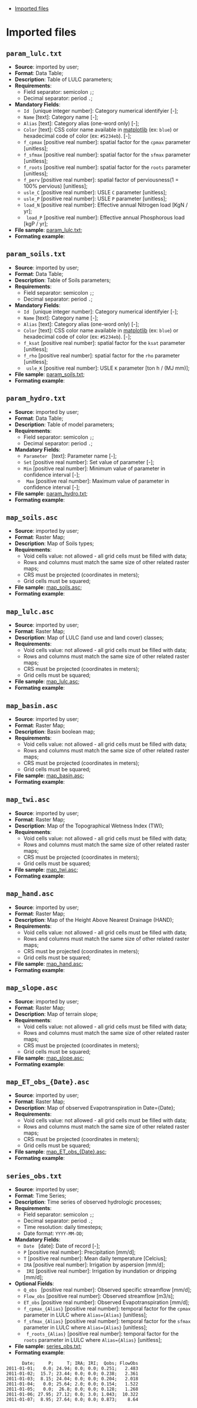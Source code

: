  - [Imported files](https://github.com/ipo-exe/tklab/blob/main/iofiles.md#imported-files)
# Imported files
## `param_lulc.txt`
 - **Source**: imported by user;
 - **Format**: Data Table;
 - **Description**: Table of LULC parameters;
 - **Requirements**:
	 - Field separator: semicolon `;`;
	 - Decimal separator: period `.`;
 - **Mandatory Fields**:
	 - `Id ` [unique integer number]: Category numerical identifyier [-];
	 - ` Name ` [text]: Category name [-];
	 - ` Alias ` [text]: Category alias (one-word only) [-];
	 - ` Color ` [text]: CSS color name available in [matplotlib](https://matplotlib.org/stable/gallery/color/named_colors.html) (ex: `blue`) or hexadecimal code of color (ex: `#5234eb`). [-];
	 - ` f_cpmax ` [positive real number]: spatial factor for the `cpmax` parameter [unitless];
	 - ` f_sfmax ` [positive real number]: spatial factor for the `sfmax` parameter [unitless];
	 - ` f_roots ` [positive real number]: spatial factor for the `roots` parameter [unitless];
	 - ` f_perv ` [positive real number]: spatial factor of perviousness(1 = 100% pervious) [unitless];
	 - ` usle_C ` [positive real number]: USLE `C` parameter [unitless];
	 - ` usle_P ` [positive real number]: USLE `P` parameter [unitless];
	 - ` load_N ` [positive real number]: Effective annual Nitrogen load [KgN / yr];
	 - ` load_P` [positive real number]: Effective annual Phosphorous load [kgP / yr];
 - **File sample**: [param_lulc.txt](https://github.com/ipo-exe/tklab/blob/main/samples/param_lulc.txt);
 - **Formating example**:

## `param_soils.txt`
 - **Source**: imported by user;
 - **Format**: Data Table;
 - **Description**: Table of Soils parameters;
 - **Requirements**:
	 - Field separator: semicolon `;`;
	 - Decimal separator: period `.`;
 - **Mandatory Fields**:
	 - `Id ` [unique integer number]: Category numerical identifyier [-];
	 - ` Name ` [text]: Category name [-];
	 - ` Alias ` [text]: Category alias (one-word only) [-];
	 - ` Color ` [text]: CSS color name available in [matplotlib](https://matplotlib.org/stable/gallery/color/named_colors.html) (ex: `blue`) or hexadecimal code of color (ex: `#5234eb`). [-];
	 - ` f_ksat ` [positive real number]: spatial factor for the `ksat` parameter [unitless];
	 - ` f_rho ` [positive real number]: spatial factor for the `rho` parameter [unitless];
	 - ` usle_K` [positive real number]: USLE `K` parameter [ton h / (MJ mm)];
 - **File sample**: [param_soils.txt](https://github.com/ipo-exe/tklab/blob/main/samples/param_soils.txt);
 - **Formating example**:

## `param_hydro.txt`
 - **Source**: imported by user;
 - **Format**: Data Table;
 - **Description**: Table of model parameters;
 - **Requirements**:
	 - Field separator: semicolon `;`;
	 - Decimal separator: period `.`;
 - **Mandatory Fields**:
	 - `Parameter ` [text]: Parameter name [-];
	 - ` Set ` [positive real number]: Set value of parameter [-];
	 - ` Min ` [positive real number]: Minimum value of parameter in confidence interval [-];
	 - ` Max` [positive real number]: Maximum value of parameter in confidence interval [-];
 - **File sample**: [param_hydro.txt](https://github.com/ipo-exe/tklab/blob/main/samples/param_hydro.txt);
 - **Formating example**:

## `map_soils.asc`
 - **Source**: imported by user;
 - **Format**: Raster Map;
 - **Description**: Map of Soils types;
 - **Requirements**:
	 - Void cells value: not allowed - all grid cells must be filled with data;
	 - Rows and columns must match the same size of other related raster maps;
	 - CRS must be projected (coordinates in meters);
	 - Grid cells must be squared;
 - **File sample**: [map_soils.asc](https://github.com/ipo-exe/tklab/blob/main/samples/map_soils.asc);
 - **Formating example**:

## `map_lulc.asc`
 - **Source**: imported by user;
 - **Format**: Raster Map;
 - **Description**: Map of LULC (land use and land cover) classes;
 - **Requirements**:
	 - Void cells value: not allowed - all grid cells must be filled with data;
	 - Rows and columns must match the same size of other related raster maps;
	 - CRS must be projected (coordinates in meters);
	 - Grid cells must be squared;
 - **File sample**: [map_lulc.asc](https://github.com/ipo-exe/tklab/blob/main/samples/map_lulc.asc);
 - **Formating example**:

## `map_basin.asc`
 - **Source**: imported by user;
 - **Format**: Raster Map;
 - **Description**: Basin boolean map;
 - **Requirements**:
	 - Void cells value: not allowed - all grid cells must be filled with data;
	 - Rows and columns must match the same size of other related raster maps;
	 - CRS must be projected (coordinates in meters);
	 - Grid cells must be squared;
 - **File sample**: [map_basin.asc](https://github.com/ipo-exe/tklab/blob/main/samples/map_basin.asc);
 - **Formating example**:

## `map_twi.asc`
 - **Source**: imported by user;
 - **Format**: Raster Map;
 - **Description**: Map of the Topographical Wetness Index (TWI);
 - **Requirements**:
	 - Void cells value: not allowed - all grid cells must be filled with data;
	 - Rows and columns must match the same size of other related raster maps;
	 - CRS must be projected (coordinates in meters);
	 - Grid cells must be squared;
 - **File sample**: [map_twi.asc](https://github.com/ipo-exe/tklab/blob/main/samples/map_twi.asc);
 - **Formating example**:

## `map_hand.asc`
 - **Source**: imported by user;
 - **Format**: Raster Map;
 - **Description**: Map of the Height Above Nearest Drainage (HAND);
 - **Requirements**:
	 - Void cells value: not allowed - all grid cells must be filled with data;
	 - Rows and columns must match the same size of other related raster maps;
	 - CRS must be projected (coordinates in meters);
	 - Grid cells must be squared;
 - **File sample**: [map_hand.asc](https://github.com/ipo-exe/tklab/blob/main/samples/map_hand.asc);
 - **Formating example**:

## `map_slope.asc`
 - **Source**: imported by user;
 - **Format**: Raster Map;
 - **Description**: Map of terrain slope;
 - **Requirements**:
	 - Void cells value: not allowed - all grid cells must be filled with data;
	 - Rows and columns must match the same size of other related raster maps;
	 - CRS must be projected (coordinates in meters);
	 - Grid cells must be squared;
 - **File sample**: [map_slope.asc](https://github.com/ipo-exe/tklab/blob/main/samples/map_slope.asc);
 - **Formating example**:

## `map_ET_obs_{Date}.asc`
 - **Source**: imported by user;
 - **Format**: Raster Map;
 - **Description**: Map of observed Evapotranspiration in Date={Date};
 - **Requirements**:
	 - Void cells value: not allowed - all grid cells must be filled with data;
	 - Rows and columns must match the same size of other related raster maps;
	 - CRS must be projected (coordinates in meters);
	 - Grid cells must be squared;
 - **File sample**: [map_ET_obs_{Date}.asc](https://github.com/ipo-exe/tklab/blob/main/samples/map_ET_obs_{Date}.asc);
 - **Formating example**:

## `series_obs.txt`
 - **Source**: imported by user;
 - **Format**: Time Series;
 - **Description**: Time series of observed hydrologic processes;
 - **Requirements**:
	 - Field separator: semicolon `;`;
	 - Decimal separator: period `.`;
	 - Time resolution: daily timesteps;
	 - Date format: `YYYY-MM-DD`;
 - **Mandatory Fields**:
	 - `Date ` [date]: Date of record [-];
	 - ` P ` [positive real number]: Precipitation [mm/d];
	 - ` T ` [positive real number]: Mean daily temperature [Celcius];
	 - ` IRA ` [positive real number]: Irrigation by aspersion [mm/d];
	 - ` IRI` [positive real number]: Irrigation by inundation or dripping [mm/d];
 - **Optional Fields**:
	 - `Q_obs ` [positive real number]: Observed specific streamflow [mm/d];
	 - ` Flow_obs ` [positive real number]: Observed streamflow [m3/s];
	 - ` ET_obs ` [positive real number]: Observed Evapotranspiration  [mm/d];
	 - ` f_cpmax_{Alias} ` [positive real number]: temporal factor for the `cpmax` parameter in LULC where `Alias={Alias}` [unitless];
	 - ` f_sfmax_{Alias} ` [positive real number]: temporal factor for the `sfmax` parameter in LULC where `Alias={Alias}` [unitless];
	 - ` f_roots_{Alias}` [positive real number]: temporal factor for the `roots` parameter in LULC where `Alias={Alias}` [unitless];
 - **File sample**: [series_obs.txt](https://github.com/ipo-exe/tklab/blob/main/samples/series_obs.txt);
 - **Formating example**:
```
      Date;     P;     T; IRA; IRI;  Qobs; FlowObs
2011-01-01;   0.0; 24.94; 0.0; 0.0; 0.251;   2.483
2011-01-02;  15.7; 23.44; 0.0; 0.0; 0.238;   2.361
2011-01-03;  8.15; 24.04; 0.0; 0.0; 0.204;   2.018
2011-01-04;   0.0; 25.64; 2.0; 0.0; 0.154;   1.522
2011-01-05;   0.0;  26.8; 0.0; 0.0; 0.128;   1.268
2011-01-06; 27.95; 27.12; 0.0; 3.0; 1.043;  10.322
2011-01-07;  8.95; 27.64; 0.0; 0.0; 0.873;    8.64
```